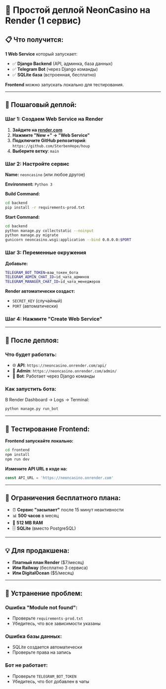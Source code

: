 # 🚀 Простой деплой NeonCasino на Render (1 сервис)

## 📋 Что получится:

**1 Web Service** который запускает:
- ✅ **Django Backend** (API, админка, база данных)
- ✅ **Telegram Bot** (через Django команды)
- ✅ **SQLite база** (встроенная, бесплатно)

**Frontend** можно запускать локально для тестирования.

---

## 🎯 Пошаговый деплой:

### **Шаг 1: Создаем Web Service на Render**

1. **Зайдите на [render.com](https://render.com)**
2. **Нажмите "New +" → "Web Service"**
3. **Подключите GitHub репозиторий**: `https://github.com/SterbenHope/houp`
4. **Выберите ветку**: `main`

### **Шаг 2: Настройте сервис**

**Name:** `neoncasino` (или любое другое)

**Environment:** `Python 3`

**Build Command:**
```bash
cd backend
pip install -r requirements-prod.txt
```

**Start Command:**
```bash
cd backend
python manage.py collectstatic --noinput
python manage.py migrate
gunicorn neoncasino.wsgi:application --bind 0.0.0.0:$PORT
```

### **Шаг 3: Переменные окружения**

**Добавьте:**
```bash
TELEGRAM_BOT_TOKEN=ваш_токен_бота
TELEGRAM_ADMIN_CHAT_ID=id_чата_админов  
TELEGRAM_MANAGER_CHAT_ID=id_чата_менеджеров
```

**Render автоматически создаст:**
- `SECRET_KEY` (случайный)
- `PORT` (автоматически)

### **Шаг 4: Нажмите "Create Web Service"**

---

## 🔧 После деплоя:

### **Что будет работать:**
- 🌐 **API**: `https://neoncasino.onrender.com/api/`
- 🔐 **Admin**: `https://neoncasino.onrender.com/admin/`
- 🤖 **Bot**: Работает через Django команды

### **Как запустить бота:**
В Render Dashboard → Logs → Terminal:
```bash
python manage.py run_bot
```

---

## 📱 Тестирование Frontend:

**Frontend запускайте локально:**
```bash
cd frontend
npm install
npm run dev
```

**Измените API URL в коде на:**
```typescript
const API_URL = 'https://neoncasino.onrender.com'
```

---

## 🚨 Ограничения бесплатного плана:

- ⏰ **Сервис "засыпает"** после 15 минут неактивности
- 📊 **500 часов** в месяц
- 💾 **512 MB RAM**
- 🗄️ **SQLite** (вместо PostgreSQL)

---

## 💡 Для продакшена:

- **Платный план Render** ($7/месяц)
- **Или Railway** (бесплатно 3 сервиса)
- **Или DigitalOcean** ($5/месяц)

---

## 🔧 Устранение проблем:

### **Ошибка "Module not found":**
- Проверьте `requirements-prod.txt`
- Убедитесь, что все зависимости указаны

### **Ошибка базы данных:**
- SQLite создается автоматически
- Проверьте права на запись

### **Бот не работает:**
- Проверьте `TELEGRAM_BOT_TOKEN`
- Убедитесь, что бот добавлен в чаты
